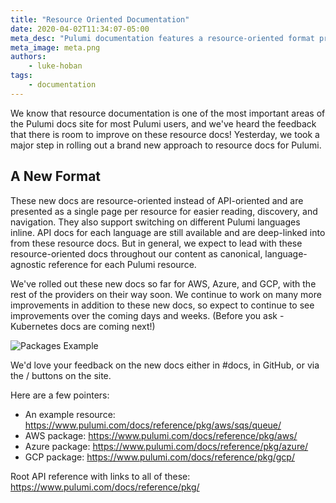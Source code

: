 ```yaml
---
title: "Resource Oriented Documentation"
date: 2020-04-02T11:34:07-05:00
meta_desc: "Pulumi documentation features a resource-oriented format presented as a single page per resource for easier reading, discovery, and navigation."
meta_image: meta.png
authors:
    - luke-hoban
tags:
    - documentation
---
```


We know that resource documentation is one of the most important areas of the Pulumi docs site for most Pulumi users, and we've heard the feedback that there is room to improve on these resource docs! Yesterday, we took a major step in rolling out a brand new approach to resource docs for Pulumi.

<!--more-->

## A New Format
 
These new docs are resource-oriented instead of API-oriented and are presented as a single page per resource for easier reading, discovery, and navigation.  They also support switching on different Pulumi languages inline.  API docs for each language are still available and are deep-linked into from these resource docs.  But in general, we expect to lead with these resource-oriented docs throughout our content as canonical, language-agnostic reference for each Pulumi resource.
 
We've rolled out these new docs so far for AWS, Azure, and GCP, with the rest of the providers on their way soon.  We continue to work on many more improvements in addition to these new docs, so expect to continue to see improvements over the coming days and weeks.  (Before you ask - Kubernetes docs are coming next!)

![Packages Example](./packages.png)
 
We'd love your feedback on the new docs either in #docs, in GitHub, or via the <i class="fas fa-thumbs-up"></i> / <i class="fas fa-thumbs-down"></i> buttons on the site.
 
Here are a few pointers:
 
- An example resource: https://www.pulumi.com/docs/reference/pkg/aws/sqs/queue/
- AWS package: https://www.pulumi.com/docs/reference/pkg/aws/
- Azure package: https://www.pulumi.com/docs/reference/pkg/azure/
- GCP package: https://www.pulumi.com/docs/reference/pkg/gcp/
 
Root API reference with links to all of these: https://www.pulumi.com/docs/reference/pkg/
